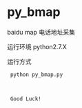 py_bmap
=======

baidu  map 电话地址采集

  运行环境 
    python2.7.X
  
  运行方式
  
     python py_bmap.py
     
     
     
     Good Luck!
